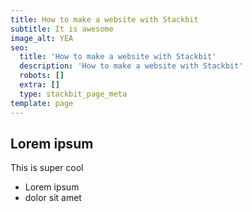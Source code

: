 ```yaml
---
title: How to make a website with Stackbit
subtitle: It is awesome
image_alt: YEA
seo:
  title: 'How to make a website with Stackbit'
  description: 'How to make a website with Stackbit'
  robots: []
  extra: []
  type: stackbit_page_meta
template: page
---
```

## Lorem ipsum

This is super cool

- Lorem ipsum
- dolor sit amet